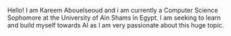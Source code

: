Hello!
I am Kareem Abouelseoud and i am currently a Computer Science Sophomore at the University of Ain Shams in Egypt.
I am seeking to learn and build myself towards AI as I am very passionate about this huge topic.

<!---
kareem8996/kareem8996 is a ✨ special ✨ repository because its `README.md` (this file) appears on your GitHub profile.
You can click the Preview link to take a look at your changes.
--->
